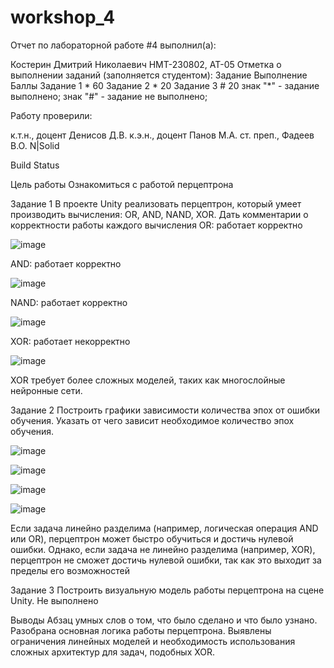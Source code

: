 # workshop_4
Отчет по лабораторной работе #4 выполнил(а):

Костерин Дмитрий Николаевич
НМТ-230802, АТ-05 Отметка о выполнении заданий (заполняется студентом):
Задание	Выполнение	Баллы
Задание 1	*	60
Задание 2	*	20
Задание 3	#	20
знак "*" - задание выполнено; знак "#" - задание не выполнено;

Работу проверили:

к.т.н., доцент Денисов Д.В.
к.э.н., доцент Панов М.А.
ст. преп., Фадеев В.О.
N|Solid

Build Status


Цель работы
Ознакомиться с работой перцептрона

Задание 1
В проекте Unity реализовать перцептрон, который умеет производить вычисления: OR, AND, NAND, XOR. Дать комментарии о корректности работы каждого вычисления
OR: работает корректно

![image](https://github.com/user-attachments/assets/434508c5-66c8-4e3a-9141-8a6cd12bf555)


AND: работает корректно

![image](https://github.com/user-attachments/assets/0ccec769-6e9f-4d64-9bae-5447ce47c002)


NAND: работает корректно

![image](https://github.com/user-attachments/assets/39b9dd88-3942-4fce-b0c6-51b71b7d28a6)


XOR: работает некорректно

![image](https://github.com/user-attachments/assets/24306d10-e2e1-49e5-bcdf-0a374c91f146)

XOR требует более сложных моделей, таких как многослойные нейронные сети.

Задание 2
Построить графики зависимости количества эпох от ошибки обучения. Указать от чего зависит необходимое количество эпох обучения.

![image](https://github.com/user-attachments/assets/c37af725-4f1a-46d8-a6ba-0d349bbf348b)

![image](https://github.com/user-attachments/assets/777b5d57-45bd-491f-bdd0-64e8ee44d7dd)

![image](https://github.com/user-attachments/assets/454f8b3a-fa1f-432f-a73b-7397026dddeb)

![image](https://github.com/user-attachments/assets/6ad7d93c-6567-4bdc-9b43-ed81103fcdc8)

Если задача линейно разделима (например, логическая операция AND или OR), перцептрон может быстро обучиться и достичь нулевой ошибки. 
Однако, если задача не линейно разделима (например, XOR), перцептрон не сможет достичь нулевой ошибки, так как это выходит за пределы его возможностей


Задание 3
Построить визуальную модель работы перцептрона на сцене Unity.
Не выполнено

Выводы
Абзац умных слов о том, что было сделано и что было узнано.
Разобрана основная логика работы перцептрона.
Выявлены ограничения линейных моделей и необходимость использования сложных архитектур для задач, подобных XOR.
